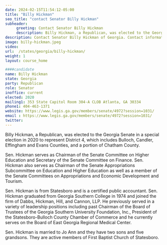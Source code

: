 ```yaml
---
date: 2024-02-15T11:54:12-05:00
title: "Billy Hickman"
seo_title: "contact Senator Billy Hickman"
subheader:
     greeting: Contact Senator Billy Hickman
     description: Billy Hickman, a Republican, was elected to the Georgia Senate in a special election in 2020 to represent District 4, which includes Bulloch, Candler, Effingham and Evans Counties, and a portion of Chatham County.
description: Contact Senator Billy Hickman of Georgia. Contact information for Billy Hickman includes email address, phone number, and mailing address.
image: billy-hickman.jpeg
video:
url:  /states/georgia/billy-hickman/
weight: 1
layout: course_home

####candidate
name: Billy Hickman
state: Georgia
party: Republican
role: Senator
inoffice: current
elected: 2020
mailing1: 353 State Capitol Room 304-A CLOB Atlanta, GA 30334
phone1: 404-463-1371
website: https://www.legis.ga.gov/members/senate/4972?session=1031/
email : https://www.legis.ga.gov/members/senate/4972?session=1031/
twitter:
---
```


Billy Hickman, a Republican, was elected to the Georgia Senate in a special election in 2020 to represent District 4, which includes Bulloch, Candler, Effingham and Evans Counties, and a portion of Chatham County.

Sen. Hickman serves as Chairman of the Senate Committee on Higher Education and Secretary of the Senate Committee on Finance. Sen. Hickman also serves as Chairman of the Senate Appropriations Subcommittee on Education and Higher Education as well as a member of the Senate Committees on Appropriations and Economic Development and Tourism.

Sen. Hickman is from Statesboro and is a certified public accountant. Sen. Hickman graduated from Georgia Southern College in 1974 and joined the firm of Dabbs, Hickman, Hill, and Cannon, LLP. He previously served in a variety of leadership positions including past Chairman of the Board of Trustees of the Georgia Southern University Foundation, Inc., President of the Statesboro-Bulloch County Chamber of Commerce and he currently serves on the Board of East Georgia Regional Medical Center.

Sen. Hickman is married to Jo Ann and they have two sons and five grandsons. They are active members of First Baptist Church of Statesboro.
